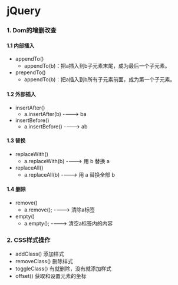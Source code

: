 # jQuery

### 1. Dom的增删改查

#### 1.1 内部插入

* appendTo()
  * appendTo(b)：把a插入到b子元素末尾，成为最后一个子元素。
* prependTo()
  * appendTo(b)：把a插入到b所有子元素前面，成为第一个子元素。



#### 1.2 外部插入

* insertAfter()
  * a.insertAfter(b) ----> ba
* insertBefore()
  * a.insertBefore() ----> ab



#### 1.3 替换

* replaceWith()
  * a.replaceWith(b) ----> 用 b 替换 a
* replaceAll()
  * a.replaceAll(b) ----> 用 a 替换全部 b



#### 1.4 删除

* remove()
  * a.remove(); ----> 清除a标签
* empty()
  * a.empty(); ----> 清空a标签内的内容



### 2. CSS样式操作

* addClass()        添加样式
* removeClass() 删除样式
* toggleClass()    有就删除，没有就添加样式
* offset()              获取和设置元素的坐标

